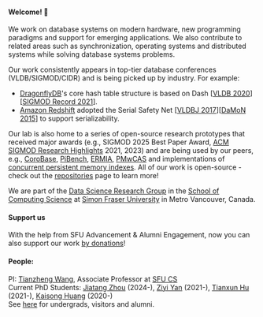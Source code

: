 

#### Welcome! 👋

We work on database systems on modern hardware, new programming paradigms and support for emerging applications. We also contribute to related areas such as synchronization, operating systems and distributed systems while solving database systems problems. 

Our work consistently appears in top-tier database conferences (VLDB/SIGMOD/CIDR) and is being picked up by industry. For example:
- [DragonflyDB](https://dragonflydb.io/)'s core hash table structure is based on Dash [[VLDB 2020](http://www.vldb.org/pvldb/vol13/p1147-lu.pdf)][[SIGMOD Record 2021](https://sigmodrecord.org/publications/sigmodRecord/2103/pdfs/22_sdh-lu.pdf)].
- [Amazon Redshift](https://aws.amazon.com/pm/redshift/) adopted the Serial Safety Net [[VLDBJ 2017](https://link.springer.com/article/10.1007/s00778-017-0463-8)][[DaMoN 2015](https://dl.acm.org/doi/10.1145/2771937.2771949)] to support serializability.

Our lab is also home to a series of open-source research prototypes that received major awards (e.g., SIGMOD 2025 Best Paper Award, [ACM SIGMOD Research Highlights](https://sigmod.org/sigmod-awards/sigmod-research-highlights/) 2021, 2023) and are being used by our peers, e.g., [CoroBase](https://github.com/sfu-dis/corobase), [PiBench](https://github.com/sfu-dis/pibench), [ERMIA](https://github.com/sfu-dis/ermia), [PMwCAS](https://github.com/microsoft/pmwcas) and implementations of [concurrent persistent memory indexes](https://github.com/sfu-dis/pibench-ep2). All of our work is open-source - check out the [repositories](https://github.com/orgs/sfu-dis/repositories) page to learn more! 

We are part of the [Data Science Research Group](https://data.cs.sfu.ca) in the [School of Computing Science](https://www.sfu.ca/computing.html) at [Simon Fraser University](https://www.sfu.ca/) in Metro Vancouver, Canada. 

#### Support us
With the help from SFU Advancement & Alumni Engagement, now you can also support our work [by donations]([https://give.sfu.ca/ways-to-give/fund/data-intensive-systems-research-lab](https://donate.sfu.ca/page/163375/donate/1?transaction.dirgift=Data-Intensive%20Systems%20Lab&transaction.othamt2=DATAINTLAB&_gl=1*1mt0j7w*_gcl_au*MjA0NjMyMzQ4Mi4xNzQxMTI3MjA3*_ga*MTQ5OTQzODAyLjE2Njc1MzY1MDY.*_ga_R4BCVYL1QF*MTc0NTA1NDA2MC4zMDMuMS4xNzQ1MDU0NzMxLjQ4LjAuMA..))! 

#### People:

PI: [Tianzheng Wang](https://www.cs.sfu.ca/~tzwang), Associate Professor at [SFU CS](https://www.cs.sfu.ca) <br>
Current PhD Students: [Jiatang Zhou](https://jiatangz.github.io/) (2024-), [Ziyi Yan](https://ziyi-yan.github.io/) (2021-), [Tianxun Hu](https://laoawilliam.github.io/) (2021-), [Kaisong Huang](https://kaisonghuang.github.io/) (2020-) <br>
See [here](https://www.cs.sfu.ca/~tzwang/students.html) for undergrads, visitors and alumni.
